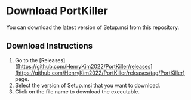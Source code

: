 # Download PortKiller

You can download the latest version of Setup.msi from this repository.

## Download Instructions

1. Go to the [Releases]([https://github.com/HenryKim2022/PortKiller/releases](https://github.com/HenryKim2022/PortKiller/releases/tag/PortKiller) page.
2. Select the version of Setup.msi that you want to download.
3. Click on the file name to download the executable.
